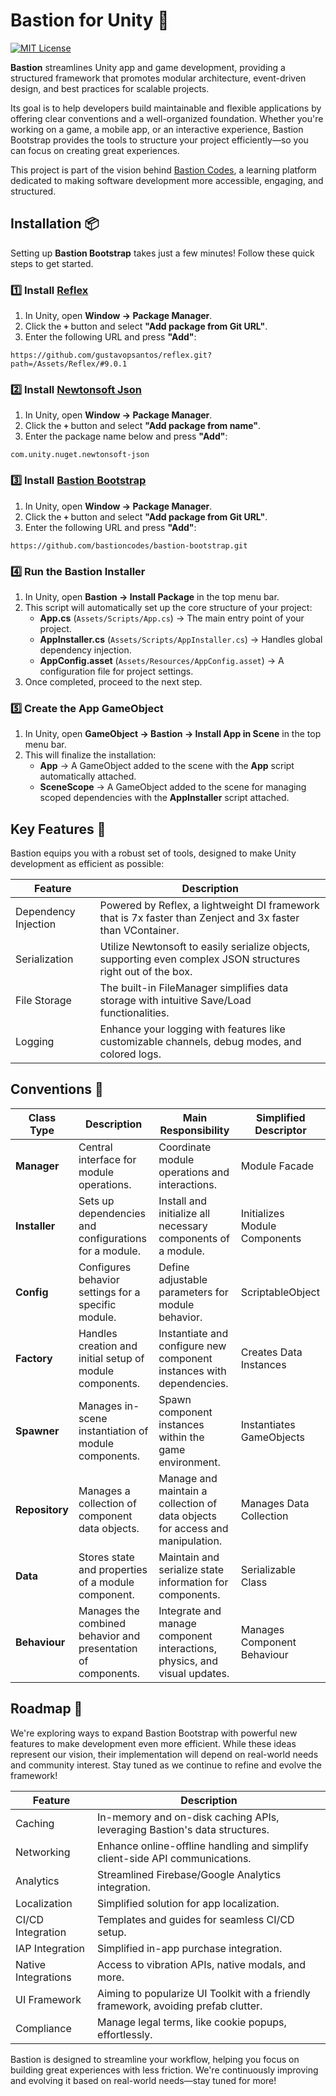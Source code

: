 # Bastion for Unity 🏰

[![MIT License](https://img.shields.io/badge/License-MIT-green.svg)](https://choosealicense.com/licenses/mit/)

**Bastion** streamlines Unity app and game development, providing a structured framework that promotes modular architecture, event-driven design, and best practices for scalable projects.

Its goal is to help developers build maintainable and flexible applications by offering clear conventions and a well-organized foundation. Whether you're working on a game, a mobile app, or an interactive experience, Bastion Bootstrap provides the tools to structure your project efficiently—so you can focus on creating great experiences.

This project is part of the vision behind [Bastion Codes](https://bastion.codes), a learning platform dedicated to making software development more accessible, engaging, and structured.

## Installation 📦

Setting up **Bastion Bootstrap** takes just a few minutes! Follow these quick steps to get started.

### 1️⃣ Install [Reflex](https://github.com/gustavopsantos/Reflex)
1. In Unity, open **Window → Package Manager**.
2. Click the **`+`** button and select **"Add package from Git URL"**.
3. Enter the following URL and press **"Add"**:
```
https://github.com/gustavopsantos/reflex.git?path=/Assets/Reflex/#9.0.1
```


### 2️⃣ Install [Newtonsoft Json](https://docs.unity3d.com/Packages/com.unity.nuget.newtonsoft-json@3.2/manual/index.html)
1. In Unity, open **Window → Package Manager**.
2. Click the **`+`** button and select **"Add package from name"**.
3. Enter the package name below and press **"Add"**:

```
com.unity.nuget.newtonsoft-json
```

### 3️⃣ Install [Bastion Bootstrap](https://github.com/bastioncodes/bastion-bootstrap)
1. In Unity, open **Window → Package Manager**.
2. Click the **`+`** button and select **"Add package from Git URL"**.
3. Enter the following URL and press **"Add"**:
```
https://github.com/bastioncodes/bastion-bootstrap.git
```

### 4️⃣ Run the Bastion Installer
1. In Unity, open **Bastion → Install Package** in the top menu bar.
2. This script will automatically set up the core structure of your project:
    - **App.cs** (`Assets/Scripts/App.cs`) → The main entry point of your project.
    - **AppInstaller.cs** (`Assets/Scripts/AppInstaller.cs`) → Handles global dependency injection.
    - **AppConfig.asset** (`Assets/Resources/AppConfig.asset`) → A configuration file for project settings.
3. Once completed, proceed to the next step.

### 5️⃣ Create the App GameObject
1. In Unity, open **GameObject → Bastion → Install App in Scene** in the top menu bar.
2. This will finalize the installation:
   - **App** → A GameObject added to the scene with the **App** script automatically attached.
   - **SceneScope** → A GameObject added to the scene for managing scoped dependencies with the **AppInstaller** script attached.

## Key Features 🚀

Bastion equips you with a robust set of tools, designed to make Unity development as efficient as possible:

| Feature              | Description                                                                                                  |
|----------------------|--------------------------------------------------------------------------------------------------------------|
| Dependency Injection | Powered by Reflex, a lightweight DI framework that is 7x faster than Zenject and 3x faster than VContainer. |
| Serialization   | Utilize Newtonsoft to easily serialize objects, supporting even complex JSON structures right out of the box. |
| File Storage | The built-in FileManager simplifies data storage with intuitive Save/Load functionalities.                   |
| Logging     | Enhance your logging with features like customizable channels, debug modes, and colored logs.                |

## Conventions 📖
| **Class Type** | **Description**                                        | **Main Responsibility**                                         | **Simplified Descriptor**        |
|----------------|--------------------------------------------------------|-----------------------------------------------------------------|----------------------------------|
| **Manager**    | Central interface for module operations.               | Coordinate module operations and interactions.                  | Module Facade                    |
| **Installer**  | Sets up dependencies and configurations for a module.  | Install and initialize all necessary components of a module.    | Initializes Module Components    |
| **Config**     | Configures behavior settings for a specific module.    | Define adjustable parameters for module behavior.               | ScriptableObject                 |
| **Factory**    | Handles creation and initial setup of module components.| Instantiate and configure new component instances with dependencies. | Creates Data Instances          |
| **Spawner**    | Manages in-scene instantiation of module components.   | Spawn component instances within the game environment.          | Instantiates GameObjects         |
| **Repository** | Manages a collection of component data objects.        | Manage and maintain a collection of data objects for access and manipulation. | Manages Data Collection         |
| **Data**       | Stores state and properties of a module component.      | Maintain and serialize state information for components.        | Serializable Class               |
| **Behaviour**  | Manages the combined behavior and presentation of components. | Integrate and manage component interactions, physics, and visual updates. | Manages Component Behaviour     |


## Roadmap 🚧

We're exploring ways to expand Bastion Bootstrap with powerful new features to make development even more efficient. While these ideas represent our vision, their implementation will depend on real-world needs and community interest. Stay tuned as we continue to refine and evolve the framework!

| Feature                   | Description                                                                 |
|---------------------------|-----------------------------------------------------------------------------|
| Caching                   | In-memory and on-disk caching APIs, leveraging Bastion's data structures.   |
| Networking                | Enhance online-offline handling and simplify client-side API communications.|
| Analytics                 | Streamlined Firebase/Google Analytics integration.                          |
| Localization              | Simplified solution for app localization.                                   |
| CI/CD Integration         | Templates and guides for seamless CI/CD setup.                              |
| IAP Integration           | Simplified in-app purchase integration.                                     |
| Native Integrations       | Access to vibration APIs, native modals, and more.                          |
| UI Framework              | Aiming to popularize UI Toolkit with a friendly framework, avoiding prefab clutter.|
| Compliance                | Manage legal terms, like cookie popups, effortlessly.                       |

Bastion is designed to streamline your workflow, helping you focus on building great experiences with less friction. We're continuously improving and evolving it based on real-world needs—stay tuned for more!
